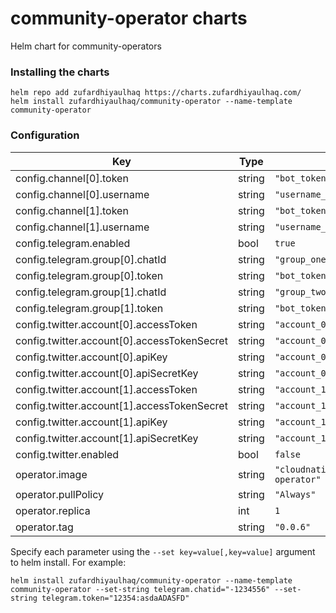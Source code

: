 # community-operator charts
Helm chart for community-operators

### Installing the charts
```
helm repo add zufardhiyaulhaq https://charts.zufardhiyaulhaq.com/
helm install zufardhiyaulhaq/community-operator --name-template community-operator
```

### Configuration

| Key | Type | Default | Description |
|-----|------|---------|-------------|
| config.channel[0].token | string | `"bot_token"` |  |
| config.channel[0].username | string | `"username_channel_one"` |  |
| config.channel[1].token | string | `"bot_token"` |  |
| config.channel[1].username | string | `"username_channel_two"` |  |
| config.telegram.enabled | bool | `true` |  |
| config.telegram.group[0].chatId | string | `"group_one_chatid"` |  |
| config.telegram.group[0].token | string | `"bot_token"` |  |
| config.telegram.group[1].chatId | string | `"group_two_chatid"` |  |
| config.telegram.group[1].token | string | `"bot_token"` |  |
| config.twitter.account[0].accessToken | string | `"account_0_access_token"` |  |
| config.twitter.account[0].accessTokenSecret | string | `"account_0_access_token_secret"` |  |
| config.twitter.account[0].apiKey | string | `"account_0_api_key"` |  |
| config.twitter.account[0].apiSecretKey | string | `"account_0_api_secret_key"` |  |
| config.twitter.account[1].accessToken | string | `"account_1_access_token"` |  |
| config.twitter.account[1].accessTokenSecret | string | `"account_1_access_token_secret"` |  |
| config.twitter.account[1].apiKey | string | `"account_1_api_key"` |  |
| config.twitter.account[1].apiSecretKey | string | `"account_1_api_secret_key"` |  |
| config.twitter.enabled | bool | `false` |  |
| operator.image | string | `"cloudnativeid/community-operator"` |  |
| operator.pullPolicy | string | `"Always"` |  |
| operator.replica | int | `1` |  |
| operator.tag | string | `"0.0.6"` |  |

Specify each parameter using the `--set key=value[,key=value]` argument to helm install. For example:
```
helm install zufardhiyaulhaq/community-operator --name-template community-operator --set-string telegram.chatid="-1234556" --set-string telegram.token="12354:asdaADASFD"
```
